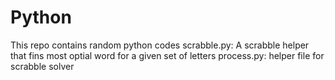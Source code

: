 # Python
This repo contains random python codes
scrabble.py: A scrabble helper that fins most optial word for a given set of letters
process.py: helper file for scrabble solver
